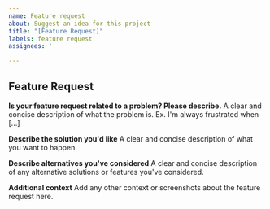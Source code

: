```yaml
---
name: Feature request
about: Suggest an idea for this project
title: "[Feature Request]"
labels: feature request
assignees: ''

---
```


## Feature Request
<!-- First of all: Have you checked the docs https://developers.line.biz/en/docs/messaging-api/overview/, Q&A page https://developers.line.biz/en/faq/, GitHub issues whether someone else has already reported your issue? -->

**Is your feature request related to a problem? Please describe.**
A clear and concise description of what the problem is. Ex. I'm always frustrated when [...]

**Describe the solution you'd like**
A clear and concise description of what you want to happen.

**Describe alternatives you've considered**
A clear and concise description of any alternative solutions or features you've considered.

**Additional context**
Add any other context or screenshots about the feature request here.
